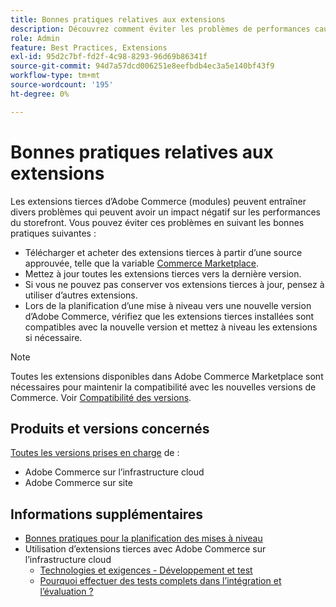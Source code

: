 ```yaml
---
title: Bonnes pratiques relatives aux extensions
description: Découvrez comment éviter les problèmes de performances causés par les extensions tierces d’Adobe Commerce.
role: Admin
feature: Best Practices, Extensions
exl-id: 95d2c7bf-fd2f-4c98-8293-96d69b86341f
source-git-commit: 94d7a57dcd006251e8eefbdb4ec3a5e140bf43f9
workflow-type: tm+mt
source-wordcount: '195'
ht-degree: 0%

---
```


# Bonnes pratiques relatives aux extensions

Les extensions tierces d’Adobe Commerce (modules) peuvent entraîner divers problèmes qui peuvent avoir un impact négatif sur les performances du storefront. Vous pouvez éviter ces problèmes en suivant les bonnes pratiques suivantes :

- Télécharger et acheter des extensions tierces à partir d’une source approuvée, telle que la variable [Commerce Marketplace](https://marketplace.magento.com/extensions.html).
- Mettez à jour toutes les extensions tierces vers la dernière version.
- Si vous ne pouvez pas conserver vos extensions tierces à jour, pensez à utiliser d’autres extensions.
- Lors de la planification d’une mise à niveau vers une nouvelle version d’Adobe Commerce, vérifiez que les extensions tierces installées sont compatibles avec la nouvelle version et mettez à niveau les extensions si nécessaire.

>[!NOTE]
>
> Toutes les extensions disponibles dans Adobe Commerce Marketplace sont nécessaires pour maintenir la compatibilité avec les nouvelles versions de Commerce. Voir [Compatibilité des versions](https://developer.adobe.com/commerce/marketplace/guides/sellers/compatibility/releases/).

## Produits et versions concernés

[Toutes les versions prises en charge](../../../release/versions.md) de :

- Adobe Commerce sur l’infrastructure cloud
- Adobe Commerce sur site

## Informations supplémentaires

- [Bonnes pratiques pour la planification des mises à niveau](../../../upgrade/prepare/best-practices.md)
- Utilisation d’extensions tierces avec Adobe Commerce sur l’infrastructure cloud
   - [Technologies et exigences - Développement et test](https://devdocs.magento.com/cloud/requirements/cloud-requirements.html#cloud-req-devtest)
   - [Pourquoi effectuer des tests complets dans l’intégration et l’évaluation ?](https://devdocs.magento.com/cloud/live/live.html#whytest)
